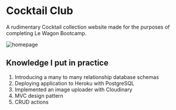 <h1> Cocktail Club </h1> 

<p> A rudimentary Cocktail collection website made for the purposes of completing Le Wagon Bootcamp. </p> 

<img src="https://github.com/victoria-vassi/rails-mister-cocktail/raw/master/app/assets/images/homepage.png" alt="homepage" title="Homepage" style="max-width:100%;">

<h2> Knowledge I put in practice </h2> 
<ol> 
  <li> Introducing a many to many relationship database schemas </li>
  <li> Deploying application to Heroku with PostgreSQL </li>
  <li> Implemented an image uploader with Cloudinary </li>
  <li> MVC design pattern </li> 
  <li> CRUD actions </li> 
</ol>
